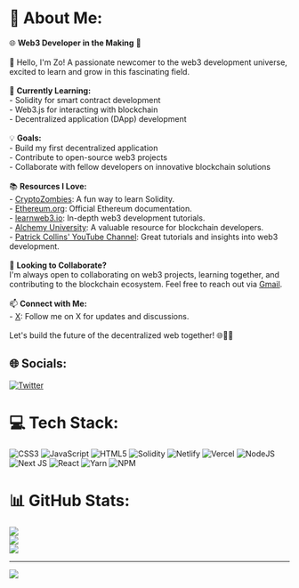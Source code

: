 # 💫 About Me:
🌐 **Web3 Developer in the Making** 🚀<br><br>👋 Hello, I'm Zo! A passionate newcomer to the web3 development universe, excited to learn and grow in this fascinating field.<br><br>🧠 **Currently Learning:**<br>- Solidity for smart contract development<br>- Web3.js for interacting with blockchain<br>- Decentralized application (DApp) development<br><br>💡 **Goals:**<br>- Build my first decentralized application<br>- Contribute to open-source web3 projects<br>- Collaborate with fellow developers on innovative blockchain solutions<br><br>📚 **Resources I Love:**<br>- [CryptoZombies](https://cryptozombies.io/): A fun way to learn Solidity.<br>- [Ethereum.org](https://ethereum.org/): Official Ethereum documentation.<br>- [learnweb3.io](https://learnweb3.io/): In-depth web3 development tutorials.<br>- [Alchemy University](https://alchemy.com/): A valuable resource for blockchain developers.<br>- [Patrick Collins' YouTube Channel](https://www.youtube.com/@PatrickAlphaC): Great tutorials and insights into web3 development.<br><br>🌟 **Looking to Collaborate?**<br>I'm always open to collaborating on web3 projects, learning together, and contributing to the blockchain ecosystem. Feel free to reach out via [Gmail](mailto:zo.lyons@gmail.com).<br><br>📫 **Connect with Me:**<br>- [X](https://x.com): Follow me on X for updates and discussions.<br><br>Let's build the future of the decentralized web together! 🌐🔗🚀


## 🌐 Socials:
[![Twitter](https://img.shields.io/badge/Twitter-%231DA1F2.svg?logo=Twitter&logoColor=white)](https://twitter.com/ZoLyons) 

# 💻 Tech Stack:
![CSS3](https://img.shields.io/badge/css3-%231572B6.svg?style=plastic&logo=css3&logoColor=white) ![JavaScript](https://img.shields.io/badge/javascript-%23323330.svg?style=plastic&logo=javascript&logoColor=%23F7DF1E) ![HTML5](https://img.shields.io/badge/html5-%23E34F26.svg?style=plastic&logo=html5&logoColor=white) ![Solidity](https://img.shields.io/badge/Solidity-%23363636.svg?style=plastic&logo=solidity&logoColor=white) ![Netlify](https://img.shields.io/badge/netlify-%23000000.svg?style=plastic&logo=netlify&logoColor=#00C7B7) ![Vercel](https://img.shields.io/badge/vercel-%23000000.svg?style=plastic&logo=vercel&logoColor=white) ![NodeJS](https://img.shields.io/badge/node.js-6DA55F?style=plastic&logo=node.js&logoColor=white) ![Next JS](https://img.shields.io/badge/Next-black?style=plastic&logo=next.js&logoColor=white) ![React](https://img.shields.io/badge/react-%2320232a.svg?style=plastic&logo=react&logoColor=%2361DAFB) ![Yarn](https://img.shields.io/badge/yarn-%232C8EBB.svg?style=plastic&logo=yarn&logoColor=white) ![NPM](https://img.shields.io/badge/NPM-%23000000.svg?style=plastic&logo=npm&logoColor=white)
# 📊 GitHub Stats:
![](https://github-readme-stats.vercel.app/api?username=Zo-L&theme=dark&hide_border=false&include_all_commits=true&count_private=true)<br/>
![](https://github-readme-streak-stats.herokuapp.com/?user=Zo-L&theme=dark&hide_border=false)<br/>
![](https://github-readme-stats.vercel.app/api/top-langs/?username=Zo-L&theme=dark&hide_border=false&include_all_commits=true&count_private=true&layout=compact)

---
[![](https://visitcount.itsvg.in/api?id=Zo-L&icon=2&color=0)](https://visitcount.itsvg.in)

<!-- Proudly created with GPRM ( https://gprm.itsvg.in ) -->
